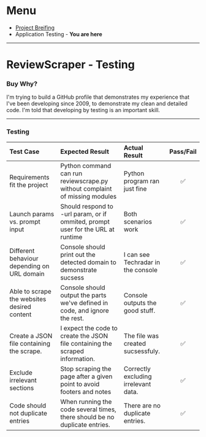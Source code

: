 # Menu

- <a href="/README.md">Project Breifing</a>
- Application Testing - <b>You are here</b>
---

# ReviewScraper - Testing

### Buy Why?

I'm trying to build a GitHub profile that demonstrates my experience that I've been developing since 2009, to demonstrate my clean and detailed code. I'm told that developing by testing is an important skill.

---

### Testing


| Test Case                                   | Expected Result                                                                  | Actual Result                            | Pass/Fail |
|:--------------------------------------------|:---------------------------------------------------------------------------------|:-----------------------------------------|:---------:|
| Requirements fit the project                | Python command can run reviewscrape.py without complaint of missing modules      | Python program ran just fine             | ✅        |
| Launch params vs. prompt input              | Should respond to -url param, or if ommited, prompt user for the URL at runtime  | Both scenarios work                      | ✅        |
| Different behaviour depending on URL domain | Console should print out the detected domain to demonstrate sucsess              | I can see Techradar in the console       | ✅        |
| Able to scrape the websites desired content | Console should output the parts we've defined in code, and ignore the rest.      | Console outputs the good stuff.          | ✅        |
| Create a JSON file containing the scrape.   | I expect the code to create the JSON file containing the scraped information.    | The file was created sucsessfuly.        | ✅        |
| Exclude irrelevant sections                 | Stop scraping the page after a given point to avoid footers and notes            | Correctly excluding irrelevant data.     | ✅        |
| Code should not duplicate entries           | When running the code several times, there should be no duplicate entries.       | There are no duplicate entries.          | ✅        |